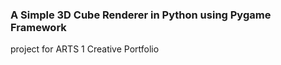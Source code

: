 ### A Simple 3D Cube Renderer in Python using Pygame Framework

project for ARTS 1 Creative Portfolio
